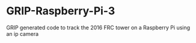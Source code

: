 # GRIP-Raspberry-Pi-3
GRIP generated code to track the 2016 FRC tower on a Raspberry Pi using an ip camera 
